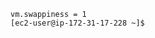 ```[ec2-user@ip-172-31-17-228 ~]$ sudo  sysctl vm.swappiness=1
vm.swappiness = 1
[ec2-user@ip-172-31-17-228 ~]$
